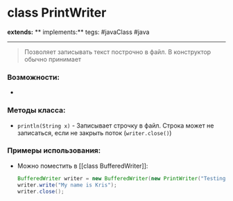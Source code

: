 # class PrintWriter
**extends:** 
** implements:** 
tegs: #javaClass  #java

---

>Позволяет записывать текст построчно в файл. В конструктор обычно принимает 

### Возможности:
- 
### Методы класса:
- `println(String x)` - Записывает строчку в файл. Строка может не записаться, если не закрыть поток (`writer.close()`)

### Примеры использования:
- Можно поместить в [[class BufferedWriter]]:
	```java
	BufferedWriter writer = new BufferedWriter(new PrintWriter("Testing\_file.txt"));
	writer.write("My name is Kris");
	writer.close();
	```